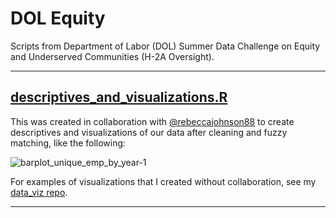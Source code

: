 # DOL Equity
Scripts from Department of Labor (DOL) Summer Data Challenge on Equity and Underserved Communities (H-2A Oversight).

---
## [descriptives_and_visualizations.R](https://github.com/camguage/dol_equity/blob/main/descriptives_and_visualizations.R)
This was created in collaboration with [@rebeccajohnson88](https://github.com/rebeccajohnson88) to create descriptives and visualizations of our data after cleaning and fuzzy matching, like the following:

![barplot_unique_emp_by_year-1](https://user-images.githubusercontent.com/71299048/145092106-327a87da-7162-4d43-9bea-9d85c4e8e23c.png)

For examples of visualizations that I created without collaboration, see my [data_viz repo](https://github.com/camguage/data_viz).

___
